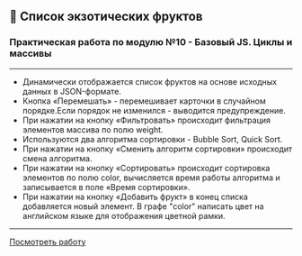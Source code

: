 ## 🥑 Список экзотических фруктов ##

### Практическая работа по модулю №10 - Базовый JS. Циклы и массивы ###

_____

- Динамически отображается список фруктов на основе исходных данных в JSON-формате.
- Кнопка «Перемешать» - перемешивает карточки в случайном порядке.Если порядок не изменился - выводится предупреждение.
- При нажатии на кнопку «Фильтровать» происходит фильтрация элементов массива по полю weight.
- Используются два алгоритма сортировки - Bubble Sort, Quick Sort.
- При нажатии на кнопку «Сменить алгоритм сортировки» происходит смена алгоритма.
- При нажатии на кнопку «Сортировать» происходит сортировка элементов по полю color, вычисляется время работы алгоритма и записывается в поле «Время сортировки».
- При нажатии на кнопку «Добавить фрукт» в конец списка добавляется новый элемент. В графе "color" написать цвет на английском языке для отображения цветной рамки.

_____

[Посмотреть работу](https://dmitrymoin.github.io/task_10.11/)